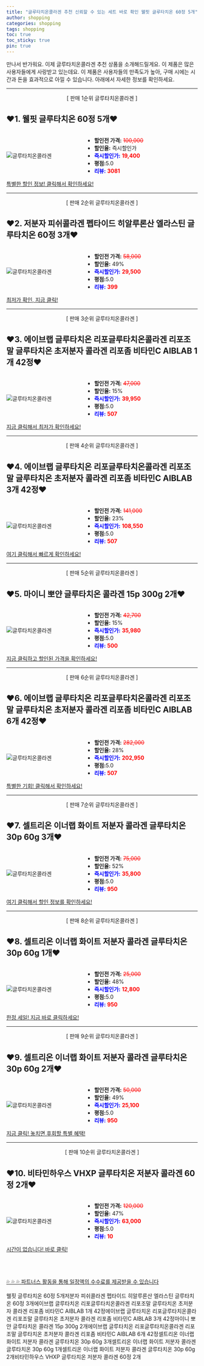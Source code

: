 ```yaml
---
title: "글루타치온콜라겐 추천 신뢰할 수 있는 세트 바로 확인 웰핏 글루타치온 60정 5개"
author: shopping
categories: shopping
tags: shopping
toc: true
toc_sticky: true
pin: true
---
```

만나서 반가워요. 이제 글루타치온콜라겐 추천 상품을 소개해드릴게요. 이 제품은 많은 사용자들에게 사랑받고 있는데요. 이 제품은 사용자들의 만족도가 높아, 구매 시에는 시간과 돈을 효과적으로 아낄 수 있습니다. 아래에서 자세한 정보를 확인하세요.

---
<p class="toplist" style="margin: 0 auto; display: block; width: fit-content;">[ 판매 1순위 글루타치온콜라겐 ]</p>

<h2><strong>❤️1. 웰핏 글루타치온 60정 5개❤️</strong></h2>

<div style="display: flex; align-items: center;">
    <div style="flex: 0.4;">
        <img src="https://thumbnail10.coupangcdn.com/thumbnails/remote/230x230ex/image/vendor_inventory/12d0/00139aa7e5e6b50398a7898f174344ede8d1bb63a8b57c5d2be4c1b855ec.jpg" alt="글루타치온콜라겐" style="max-width: 100%;">
    </div>
    <div style="flex: 0.6; margin-left: 10px;">
        <ul>
            <li><strong>할인전 가격:</strong> <del style="color: red;">100,000</del></li>
            <li><strong>할인율:</strong> 즉시할인가</li>
            <li><span style='color:blue'><strong>즉시할인가:</strong></span> <span style='color:red'><strong>19,400</strong></span></li>
            <li><strong>평점:</strong>5.0</li>
            <li><span style='color:blue'><strong>리뷰:</strong></span> <span style='color:red'><strong>3081</strong></span></li>
        </ul>
    </div>
</div>
<div class="center">
    <a href="https://selin100587.github.io?lptag=AF9450613&subid=githubio&pageKey=8010788568&traceid=V0-153&itemId=22348948984&vendorItemId=87700198491" class="myButton">
        특별한 할인 정보! 클릭해서 확인하세요!
    </a>
</div>


---
<p class="toplist" style="margin: 0 auto; display: block; width: fit-content;">[ 판매 2순위 글루타치온콜라겐 ]</p>

<h2><strong>❤️2. 저분자 피쉬콜라겐 펩타이드 히알루론산 엘라스틴 글루타치온 60정 3개❤️</strong></h2>

<div style="display: flex; align-items: center;">
    <div style="flex: 0.4;">
        <img src="https://thumbnail6.coupangcdn.com/thumbnails/remote/230x230ex/image/vendor_inventory/7d36/b0c589794e6cef981ae859825c7f700c9e9831fe3cea853a7063f0a3f85e.jpg" alt="글루타치온콜라겐" style="max-width: 100%;">
    </div>
    <div style="flex: 0.6; margin-left: 10px;">
        <ul>
            <li><strong>할인전 가격:</strong> <del style="color: red;">58,000</del></li>
            <li><strong>할인율:</strong> 49%</li>
            <li><span style='color:blue'><strong>즉시할인가:</strong></span> <span style='color:red'><strong>29,500</strong></span></li>
            <li><strong>평점:</strong>5.0</li>
            <li><span style='color:blue'><strong>리뷰:</strong></span> <span style='color:red'><strong>399</strong></span></li>
        </ul>
    </div>
</div>
<div class="center">
    <a href="https://selin100587.github.io?lptag=AF9450613&subid=githubio&pageKey=7662479715&traceid=V0-153&itemId=20417933557&vendorItemId=87868307430" class="myButton">
        최저가 확인, 지금 클릭!
    </a>
</div>


---
<p class="toplist" style="margin: 0 auto; display: block; width: fit-content;">[ 판매 3순위 글루타치온콜라겐 ]</p>

<h2><strong>❤️3. 에이브랩 글루타치온 리포글루타치온콜라겐 리포조말 글루타치온 초저분자 콜라겐 리포좀 비타민C AIBLAB 1개 42정❤️</strong></h2>

<div style="display: flex; align-items: center;">
    <div style="flex: 0.4;">
        <img src="https://thumbnail7.coupangcdn.com/thumbnails/remote/230x230ex/image/vendor_inventory/feb9/427bd65e310497a19f0b3d714fb59d557667d20870b91b638357933d2b36.png" alt="글루타치온콜라겐" style="max-width: 100%;">
    </div>
    <div style="flex: 0.6; margin-left: 10px;">
        <ul>
            <li><strong>할인전 가격:</strong> <del style="color: red;">47,000</del></li>
            <li><strong>할인율:</strong> 15%</li>
            <li><span style='color:blue'><strong>즉시할인가:</strong></span> <span style='color:red'><strong>39,950</strong></span></li>
            <li><strong>평점:</strong>5.0</li>
            <li><span style='color:blue'><strong>리뷰:</strong></span> <span style='color:red'><strong>507</strong></span></li>
        </ul>
    </div>
</div>
<div class="center">
    <a href="https://selin100587.github.io?lptag=AF9450613&subid=githubio&pageKey=7711475846&traceid=V0-153&itemId=20672413462&vendorItemId=87730668683" class="myButton">
        지금 클릭해서 최저가 확인하세요!
    </a>
</div>


---
<p class="toplist" style="margin: 0 auto; display: block; width: fit-content;">[ 판매 4순위 글루타치온콜라겐 ]</p>

<h2><strong>❤️4. 에이브랩 글루타치온 리포글루타치온콜라겐 리포조말 글루타치온 초저분자 콜라겐 리포좀 비타민C AIBLAB 3개 42정❤️</strong></h2>

<div style="display: flex; align-items: center;">
    <div style="flex: 0.4;">
        <img src="https://thumbnail10.coupangcdn.com/thumbnails/remote/230x230ex/image/vendor_inventory/6e42/a017bf007aa7b9b3d447a841919bf6335e03cf54f8be5569e60fec36daea.png" alt="글루타치온콜라겐" style="max-width: 100%;">
    </div>
    <div style="flex: 0.6; margin-left: 10px;">
        <ul>
            <li><strong>할인전 가격:</strong> <del style="color: red;">141,000</del></li>
            <li><strong>할인율:</strong> 23%</li>
            <li><span style='color:blue'><strong>즉시할인가:</strong></span> <span style='color:red'><strong>108,550</strong></span></li>
            <li><strong>평점:</strong>5.0</li>
            <li><span style='color:blue'><strong>리뷰:</strong></span> <span style='color:red'><strong>507</strong></span></li>
        </ul>
    </div>
</div>
<div class="center">
    <a href="https://selin100587.github.io?lptag=AF9450613&subid=githubio&pageKey=7711475846&traceid=V0-153&itemId=20672413465&vendorItemId=87730668670" class="myButton">
        여기 클릭해서 빠르게 확인하세요!
    </a>
</div>


---
<p class="toplist" style="margin: 0 auto; display: block; width: fit-content;">[ 판매 5순위 글루타치온콜라겐 ]</p>

<h2><strong>❤️5. 마이니 뽀얀 글루타치온 콜라겐 15p 300g 2개❤️</strong></h2>

<div style="display: flex; align-items: center;">
    <div style="flex: 0.4;">
        <img src="https://thumbnail6.coupangcdn.com/thumbnails/remote/230x230ex/image/retail/images/4fc53685-768a-45e9-91da-e9ef04c36e877070935860517632891.png" alt="글루타치온콜라겐" style="max-width: 100%;">
    </div>
    <div style="flex: 0.6; margin-left: 10px;">
        <ul>
            <li><strong>할인전 가격:</strong> <del style="color: red;">42,700</del></li>
            <li><strong>할인율:</strong> 15%</li>
            <li><span style='color:blue'><strong>즉시할인가:</strong></span> <span style='color:red'><strong>35,980</strong></span></li>
            <li><strong>평점:</strong>5.0</li>
            <li><span style='color:blue'><strong>리뷰:</strong></span> <span style='color:red'><strong>500</strong></span></li>
        </ul>
    </div>
</div>
<div class="center">
    <a href="https://selin100587.github.io?lptag=AF9450613&subid=githubio&pageKey=7257860678&traceid=V0-153&itemId=20696794202&vendorItemId=87768197307" class="myButton">
        지금 클릭하고 할인된 가격을 확인하세요!
    </a>
</div>


---
<p class="toplist" style="margin: 0 auto; display: block; width: fit-content;">[ 판매 6순위 글루타치온콜라겐 ]</p>

<h2><strong>❤️6. 에이브랩 글루타치온 리포글루타치온콜라겐 리포조말 글루타치온 초저분자 콜라겐 리포좀 비타민C AIBLAB 6개 42정❤️</strong></h2>

<div style="display: flex; align-items: center;">
    <div style="flex: 0.4;">
        <img src="https://thumbnail9.coupangcdn.com/thumbnails/remote/230x230ex/image/vendor_inventory/4eda/8969ffd3501e2cbf1551f19d0b996b1077d377aa5fe6c1401fc1d45a6920.png" alt="글루타치온콜라겐" style="max-width: 100%;">
    </div>
    <div style="flex: 0.6; margin-left: 10px;">
        <ul>
            <li><strong>할인전 가격:</strong> <del style="color: red;">282,000</del></li>
            <li><strong>할인율:</strong> 28%</li>
            <li><span style='color:blue'><strong>즉시할인가:</strong></span> <span style='color:red'><strong>202,950</strong></span></li>
            <li><strong>평점:</strong>5.0</li>
            <li><span style='color:blue'><strong>리뷰:</strong></span> <span style='color:red'><strong>507</strong></span></li>
        </ul>
    </div>
</div>
<div class="center">
    <a href="https://selin100587.github.io?lptag=AF9450613&subid=githubio&pageKey=7711475846&traceid=V0-153&itemId=20672413464&vendorItemId=87730668643" class="myButton">
        특별한 기회! 클릭해서 확인하세요!
    </a>
</div>


---
<p class="toplist" style="margin: 0 auto; display: block; width: fit-content;">[ 판매 7순위 글루타치온콜라겐 ]</p>

<h2><strong>❤️7. 셀트리온 이너랩 화이트 저분자 콜라겐 글루타치온 30p 60g 3개❤️</strong></h2>

<div style="display: flex; align-items: center;">
    <div style="flex: 0.4;">
        <img src="https://thumbnail7.coupangcdn.com/thumbnails/remote/230x230ex/image/retail/images/1497685697272674-75e72c4f-f096-4159-b17e-f27d6cd276d3.jpg" alt="글루타치온콜라겐" style="max-width: 100%;">
    </div>
    <div style="flex: 0.6; margin-left: 10px;">
        <ul>
            <li><strong>할인전 가격:</strong> <del style="color: red;">75,000</del></li>
            <li><strong>할인율:</strong> 52%</li>
            <li><span style='color:blue'><strong>즉시할인가:</strong></span> <span style='color:red'><strong>35,800</strong></span></li>
            <li><strong>평점:</strong>5.0</li>
            <li><span style='color:blue'><strong>리뷰:</strong></span> <span style='color:red'><strong>950</strong></span></li>
        </ul>
    </div>
</div>
<div class="center">
    <a href="https://selin100587.github.io?lptag=AF9450613&subid=githubio&pageKey=6924727756&traceid=V0-153&itemId=16735206582&vendorItemId=85423365143" class="myButton">
        여기 클릭해서 할인 정보를 확인하세요!
    </a>
</div>


---
<p class="toplist" style="margin: 0 auto; display: block; width: fit-content;">[ 판매 8순위 글루타치온콜라겐 ]</p>

<h2><strong>❤️8. 셀트리온 이너랩 화이트 저분자 콜라겐 글루타치온 30p 60g 1개❤️</strong></h2>

<div style="display: flex; align-items: center;">
    <div style="flex: 0.4;">
        <img src="https://thumbnail10.coupangcdn.com/thumbnails/remote/230x230ex/image/retail/images/1497685791469469-8f68801f-7acf-49fb-9c40-aa6d44cc17ed.jpg" alt="글루타치온콜라겐" style="max-width: 100%;">
    </div>
    <div style="flex: 0.6; margin-left: 10px;">
        <ul>
            <li><strong>할인전 가격:</strong> <del style="color: red;">25,000</del></li>
            <li><strong>할인율:</strong> 48%</li>
            <li><span style='color:blue'><strong>즉시할인가:</strong></span> <span style='color:red'><strong>12,800</strong></span></li>
            <li><strong>평점:</strong>5.0</li>
            <li><span style='color:blue'><strong>리뷰:</strong></span> <span style='color:red'><strong>950</strong></span></li>
        </ul>
    </div>
</div>
<div class="center">
    <a href="https://selin100587.github.io?lptag=AF9450613&subid=githubio&pageKey=6924727756&traceid=V0-153&itemId=16735206579&vendorItemId=85424638286" class="myButton">
        한정 세일! 지금 바로 클릭하세요!
    </a>
</div>


---
<p class="toplist" style="margin: 0 auto; display: block; width: fit-content;">[ 판매 9순위 글루타치온콜라겐 ]</p>

<h2><strong>❤️9. 셀트리온 이너랩 화이트 저분자 콜라겐 글루타치온 30p 60g 2개❤️</strong></h2>

<div style="display: flex; align-items: center;">
    <div style="flex: 0.4;">
        <img src="https://thumbnail9.coupangcdn.com/thumbnails/remote/230x230ex/image/retail/images/1013099276754078-70c2573a-d897-4562-8cf5-8ba061242583.jpg" alt="글루타치온콜라겐" style="max-width: 100%;">
    </div>
    <div style="flex: 0.6; margin-left: 10px;">
        <ul>
            <li><strong>할인전 가격:</strong> <del style="color: red;">50,000</del></li>
            <li><strong>할인율:</strong> 49%</li>
            <li><span style='color:blue'><strong>즉시할인가:</strong></span> <span style='color:red'><strong>25,100</strong></span></li>
            <li><strong>평점:</strong>5.0</li>
            <li><span style='color:blue'><strong>리뷰:</strong></span> <span style='color:red'><strong>950</strong></span></li>
        </ul>
    </div>
</div>
<div class="center">
    <a href="https://selin100587.github.io?lptag=AF9450613&subid=githubio&pageKey=6924727756&traceid=V0-153&itemId=16735206573&vendorItemId=85997665673" class="myButton">
        지금 클릭! 놓치면 후회할 특별 혜택!
    </a>
</div>


---
<p class="toplist" style="margin: 0 auto; display: block; width: fit-content;">[ 판매 10순위 글루타치온콜라겐 ]</p>

<h2><strong>❤️10. 비타민하우스 VHXP 글루타치온 저분자 콜라겐 60정 2개❤️</strong></h2>

<div style="display: flex; align-items: center;">
    <div style="flex: 0.4;">
        <img src="https://thumbnail7.coupangcdn.com/thumbnails/remote/230x230ex/image/vendor_inventory/1610/c39de173346147576a10eb78c0f593bae805d5cbf1c4957842a8562b090d.jpg" alt="글루타치온콜라겐" style="max-width: 100%;">
    </div>
    <div style="flex: 0.6; margin-left: 10px;">
        <ul>
            <li><strong>할인전 가격:</strong> <del style="color: red;">120,000</del></li>
            <li><strong>할인율:</strong> 47%</li>
            <li><span style='color:blue'><strong>즉시할인가:</strong></span> <span style='color:red'><strong>63,000</strong></span></li>
            <li><strong>평점:</strong>5.0</li>
            <li><span style='color:blue'><strong>리뷰:</strong></span> <span style='color:red'><strong>10</strong></span></li>
        </ul>
    </div>
</div>
<div class="center">
    <a href="https://selin100587.github.io?lptag=AF9450613&subid=githubio&pageKey=7544566081&traceid=V0-153&itemId=18786780329&vendorItemId=90722727636" class="myButton">
        시간이 없습니다! 바로 클릭!
    </a>
</div>

<br><br><br>[💦 💦 💦 파트너스 활동을 통해 일정액의 수수료를 제공받을 수 있습니다](https://link.coupang.com/a/bcpT2c)<br><br>웰핏 글루타치온 60정 5개저분자 피쉬콜라겐 펩타이드 히알루론산 엘라스틴 글루타치온 60정 3개에이브랩 글루타치온 리포글루타치온콜라겐 리포조말 글루타치온 초저분자 콜라겐 리포좀 비타민C AIBLAB 1개 42정에이브랩 글루타치온 리포글루타치온콜라겐 리포조말 글루타치온 초저분자 콜라겐 리포좀 비타민C AIBLAB 3개 42정마이니 뽀얀 글루타치온 콜라겐 15p 300g 2개에이브랩 글루타치온 리포글루타치온콜라겐 리포조말 글루타치온 초저분자 콜라겐 리포좀 비타민C AIBLAB 6개 42정셀트리온 이너랩 화이트 저분자 콜라겐 글루타치온 30p 60g 3개셀트리온 이너랩 화이트 저분자 콜라겐 글루타치온 30p 60g 1개셀트리온 이너랩 화이트 저분자 콜라겐 글루타치온 30p 60g 2개비타민하우스 VHXP 글루타치온 저분자 콜라겐 60정 2개